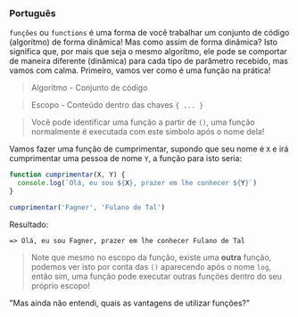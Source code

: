 ### Português

`funções` ou `functions` é uma forma de você trabalhar um conjunto de código (algorítmo) de forma dinâmica! Mas como assim de forma dinâmica? Isto significa que, por mais que seja o mesmo algorítmo, ele pode se comportar de maneira diferente (dinâmica) para cada tipo de parâmetro recebido, mas vamos com calma. Primeiro, vamos ver como é uma função na prática!

> Algoritmo - Conjunto de código

> Escopo - Conteúdo dentro das chaves `{ ... }`

> Você pode identificar uma função a partir de `()`, uma função normalmente é executada com este simbolo após o nome dela!

Vamos fazer uma função de cumprimentar, supondo que seu nome é `X` e irá cumprimentar uma pessoa de nome `Y`, a função para isto seria:

```javascript
function cumprimentar(X, Y) {
  console.log(`Olá, eu sou ${X}, prazer em lhe conhecer ${Y}`)
}

cumprimentar('Fagner', 'Fulano de Tal')
```
Resultado:
```
=> Olá, eu sou Fagner, prazer em lhe conhecer Fulano de Tal
```

> Note que mesmo no escopo da função, existe uma **outra** função, podemos ver isto por conta das `()` aparecendo após o nome `log`, então sim, uma função pode executar outras funções dentro do seu próprio escopo!

"Mas ainda não entendi, quais as vantagens de utilizar funções?"
